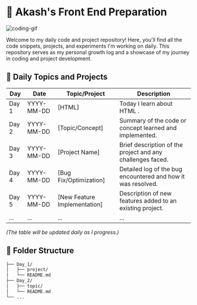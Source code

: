 # 🚀 Akash's Front End Preparation

![coding-gif](https://media.giphy.com/media/ZVik7pBtu9dNS/giphy.gif)

Welcome to my daily code and project repository! Here, you'll find all the code snippets, projects, and experiments I'm working on daily. This repository serves as my personal growth log and a showcase of my journey in coding and project development.

## 📅 Daily Topics and Projects

| **Day** | **Date**    | **Topic/Project**                              | **Description**                                                      |
|---------|-------------|------------------------------------------------|----------------------------------------------------------------------|
| Day 1   | YYYY-MM-DD  | [HTML]                                         | Today I learn about HTML .                                           |
| Day 2   | YYYY-MM-DD  | [Topic/Concept]                                | Summary of the code or concept learned and implemented.              |
| Day 3   | YYYY-MM-DD  | [Project Name]                                 | Brief description of the project and any challenges faced.           |
| Day 4   | YYYY-MM-DD  | [Bug Fix/Optimization]                         | Detailed log of the bug encountered and how it was resolved.         |
| Day 5   | YYYY-MM-DD  | [New Feature Implementation]                   | Description of new features added to an existing project.            |
| ...     | ...         | ...                                            | ...                                                                  |

_(The table will be updated daily as I progress.)_

## 📂 Folder Structure

```bash
├── Day_1/
│   ├── project/
│   └── README.md
├── Day_2/
│   ├── topic/
│   └── README.md
└── ...
